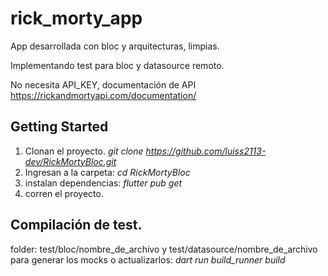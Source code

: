 # rick_morty_app

App desarrollada con bloc y arquitecturas, limpias.

Implementando test para bloc y datasource remoto.

No necesita API_KEY, documentación de API https://rickandmortyapi.com/documentation/


## Getting Started

1. Clonan el proyecto. *git clone https://github.com/luiss2113-dev/RickMortyBloc.git*
2. Ingresan a la carpeta: *cd RickMortyBloc*
3. instalan dependencias: *flutter pub get*
4. corren el proyecto.
   
## Compilación de test.

folder: test/bloc/nombre_de_archivo y test/datasource/nombre_de_archivo
para generar los mocks o actualizarlos: *dart run build_runner build*



